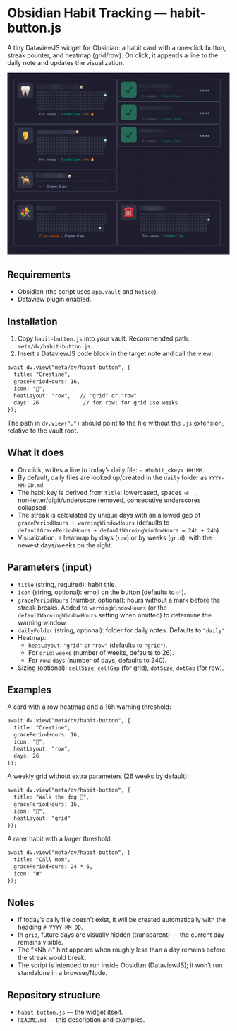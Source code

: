 # Obsidian Habit Tracking — habit-button.js

A tiny DataviewJS widget for Obsidian: a habit card with a one‑click button, streak counter, and heatmap (grid/row). On click, it appends a line to the daily note and updates the visualization.

![Demo](assets/canvas-demo.png "How the widget looks in canvas")

## Requirements

- Obsidian (the script uses `app.vault` and `Notice`).
- Dataview plugin enabled.

## Installation

1. Copy `habit-button.js` into your vault. Recommended path: `meta/dv/habit-button.js`.
2. Insert a DataviewJS code block in the target note and call the view:

```dataviewjs
await dv.view("meta/dv/habit-button", {
  title: "Creatine",
  gracePeriodHours: 16,
  icon: "💪",
  heatLayout: "row",   // "grid" or "row"
  days: 26              // for row; for grid use weeks
});
```

The path in `dv.view("…")` should point to the file without the `.js` extension, relative to the vault root.

## What it does

- On click, writes a line to today’s daily file: `- #habit_<key> HH:MM`.
- By default, daily files are looked up/created in the `daily` folder as `YYYY-MM-DD.md`.
- The habit key is derived from `title`: lowercased, spaces → `_`, non‑letter/digit/underscore removed, consecutive underscores collapsed.
- The streak is calculated by unique days with an allowed gap of `gracePeriodHours + warningWindowHours` (defaults to `defaultGracePeriodHours + defaultWarningWindowHours = 24h + 24h`).
- Visualization: a heatmap by days (`row`) or by weeks (`grid`), with the newest days/weeks on the right.

## Parameters (input)

- `title` (string, required): habit title.
- `icon` (string, optional): emoji on the button (defaults to ✅).
- `gracePeriodHours` (number, optional): hours without a mark before the streak breaks. Added to `warningWindowHours` (or the `defaultWarningWindowHours` setting when omitted) to determine the warning window.
- `dailyFolder` (string, optional): folder for daily notes. Defaults to `"daily"`.
- Heatmap:
  - `heatLayout`: `"grid"` or `"row"` (defaults to `"grid"`).
  - For `grid`: `weeks` (number of weeks, defaults to 26).
  - For `row`: `days` (number of days, defaults to 240).
- Sizing (optional): `cellSize`, `cellGap` (for grid), `dotSize`, `dotGap` (for row).

## Examples

A card with a row heatmap and a 16h warning threshold:

```dataviewjs
await dv.view("meta/dv/habit-button", {
  title: "Creatine",
  gracePeriodHours: 16,
  icon: "💪",
  heatLayout: "row",
  days: 26
});
```

A weekly grid without extra parameters (26 weeks by default):

```dataviewjs
await dv.view("meta/dv/habit-button", {
  title: "Walk the dog 🐶",
  gracePeriodHours: 16,
  icon: "🦮",
  heatLayout: "grid"
});
```

A rarer habit with a larger threshold:

```dataviewjs
await dv.view("meta/dv/habit-button", {
  title: "Call mom",
  gracePeriodHours: 24 * 6,
  icon: "☎️"
});
```

## Notes

- If today’s daily file doesn’t exist, it will be created automatically with the heading `# YYYY-MM-DD`.
- In `grid`, future days are visually hidden (transparent) — the current day remains visible.
- The “<Nh 🔥” hint appears when roughly less than a day remains before the streak would break.
- The script is intended to run inside Obsidian (DataviewJS); it won’t run standalone in a browser/Node.

## Repository structure

- `habit-button.js` — the widget itself.
- `README.md` — this description and examples.
